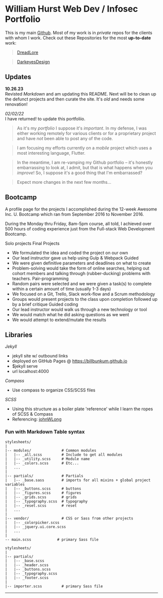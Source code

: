 # William Hurst Web Dev / Infosec Portfolio

This is my main [Github][myGithub]. Most of my work is in _private_ repos for the clients with whom I work. Check out these Repositories  for the most **up-to-date** work:  

> [DreadLore][dreadLore_repo]

> [DarkeyesDesign][darkeyesdesign_repo]

## Updates
**10.26.23**  
Revisted _Markdown_ and am updating this README. Next will be to clean up the defunct projects and then curate the site. It's _old_ and needs some renovation!

_02/02/22_  
I have returned! to update this portfoliio.

> As it's my *portfolio* I suppose it's *important*. In my defense, I was either working remotely for various clients or for a proprietary project and have *not* been able to post any of the code.

> I am focusing my efforts currently on a *mobile* project which uses a most interesting language, Flutter.

> In the meantime, I am re-vamping my Github portfolio – it's honestly embarrassing to look at, I admit, but that is what happens when you *improve*! So, I suppose it's a good thing that I'm embarrassed?

> Expect more changes in the next few months...

## Bootcamp
A profile page for the projects I accomplished during the 12-week Awesome Inc. U. Bootcamp which ran from September 2016 to November 2016.

During the Monday thru Friday, 8am-5pm course, all told, I achieved over 500 hours of coding experience just from the Full-stack Web Development Bootcamp. 

Solo projects
Final Projects
* We formulated the idea and coded the project on our own
* Our lead instructor gave us help using Gulp & Webpack
Guided
* We were given definitive parameters and deadlines on what to create
* Problem-solving would take the form of online searches, helping out cohort members and talking through (rubber-ducking) problems with teachers.
Pair-programming
* Random pairs were selected and we were given a task(s) to complete within a certain amount of time (usually 1-3 days)
* We focused on a Git, Trello, Slack work-flow and a Scrum methodology
* Groups would present projects to the class upon completion followed up by a brief critique
Guided coding
* Our lead instructor would walk us through a new technology or tool
* We would match what he did asking questions as we went
* We would attempt to extend/mutate the results

## Libraries
_Jekyll_
+ jekyll site w/ outbound links
+ deployed on GitHub Pages @ https://billbunkum.github.io
+ $jekyll serve
+ url localhost:4000

_Compass_
+ Use compass to organize CSS/SCSS files

_SCSS_ 
+ Using this structure as a boiler plate 'reference' while I learn the ropes of SCSS & Compass
+ Referencing: [johnWLong](http://thesassway.com/beginner/how-to-structure-a-sass-project)

### Fun with Markdown Table syntax
    stylesheets/
    |
    |-- modules/              # Common modules
    |   |-- _all.scss         # Include to get all modules
    |   |-- _utility.scss     # Module name
    |   |-- _colors.scss      # Etc...
    |   ...
    |
    |-- partials/             # Partials
    |   |-- _base.sass        # imports for all mixins + global project variables
    |   |-- _buttons.scss     # buttons
    |   |-- _figures.scss     # figures
    |   |-- _grids.scss       # grids
    |   |-- _typography.scss  # typography
    |   |-- _reset.scss       # reset
    |   ...
    |
    |-- vendor/               # CSS or Sass from other projects
    |   |-- _colorpicker.scss
    |   |-- _jquery.ui.core.scss
    |   ...
    |
    -- main.scss            # primary Sass file

    stylesheets/
    |
    |-- partials/
    |   |-- _base.scss
    |   |-- _header.scss
    |   |-- _buttons.scss
    |   |-- _typography.scss
    |   |-- _footer.scss
    |
    |-- importer.scss         # primary Sass file

---
[myGithub]: https://github.com/billbunkum
[darkeyesdesign_repo]: https://github.com/darkeyesdesign/darkeyesdesign.github.io
[dreadlore_repo]: https://github.com/dreadlore/dreadlore.github.io
[myStackoverflow]: http://stackoverflow.com/users/6580955/billbunkum
[myLinkedin]: http://www.linkedin.com/in/billbunkum 
[myBlog]: http://billbunkum.blogspot.com 
